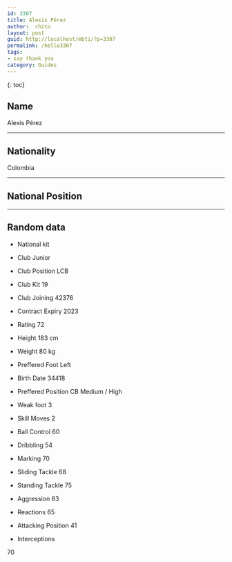 ```yaml
---
id: 3307
title: Alexis Pérez
author:  chito 
layout: post
guid: http://localhost/mbti/?p=3307
permalink: /hello3307
tags:
- say thank you
category: Guides
---
```



{: toc}


## Name  
Alexis Pérez 

* * *

## Nationality  
Colombia 

* * *

## National Position 

* * *

## Random data 

  * National kit 
  * Club 
Junior 

  * Club Position 
LCB 

  * Club Kit 
19 

  * Club Joining 
42376 

  * Contract Expiry 
2023 

  * Rating 
72 

  * Height 
183 cm 

  * Weight 
80 kg 

  * Preffered Foot 
Left 

  * Birth Date 
34418 

  * Preffered Position 
CB Medium / High 

  * Weak foot 
3 

  * Skill Moves 
2 

  * Ball Control 
60 

  * Dribbling 
54 

  * Marking 
70 

  * Sliding Tackle 
68 

  * Standing Tackle 
75 

  * Aggression 
83 

  * Reactions 
65 

  * Attacking Position 
41 

  * Interceptions 

70</ul>
